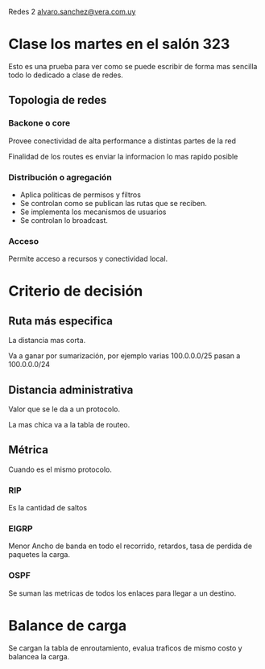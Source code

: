 Redes 2 alvaro.sanchez@vera.com.uy

# Clase los martes en el salón 323

Esto es una prueba para ver como se puede escribir de forma mas sencilla todo lo dedicado a clase de redes.

## Topologia de redes

### Backone o core

Provee conectividad de alta performance a distintas partes de la red

Finalidad de los routes es enviar la informacion lo mas rapido posible

### Distribución o agregación

- Aplica politicas de permisos y filtros
- Se controlan como se publican las rutas que se reciben.
- Se implementa los mecanismos de usuarios
- Se controlan lo broadcast.

### Acceso

Permite acceso a recursos y conectividad local.

# Criterio de decisión

## Ruta más especifica

La distancia mas corta.

Va a ganar por sumarización, por ejemplo varias 100.0.0.0/25 pasan a 100.0.0.0/24 

## Distancia administrativa

Valor que se le da a un protocolo.

La mas chica va a la tabla de routeo.

## Métrica

Cuando es el mismo protocolo.

### RIP
Es la cantidad de saltos

### EIGRP
Menor Ancho de banda en todo el recorrido, retardos, tasa de perdida de paquetes la carga.

### OSPF
Se suman las metricas de todos los enlaces para llegar a un destino.

# Balance de carga

Se cargan la tabla de enroutamiento, evalua traficos de mismo costo y balancea la carga.



